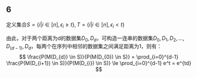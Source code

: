 ## 6
定义集合$S = \{i|i \in [n], \epsilon_i \ge t\}, T=\{i|i \in [n], \epsilon_i < t\}$

由此，对于两个距离为d的数据集$D_{0}, D_{d}$，可构造一连串的数据集$D_{0},D_{1}, D_{2}, ..., D_{(d-1)}, D_{d}$，每两个在序列中相邻的数据集之间满足距离为1，则有：
$$
\frac{P(M(D_{d}) \in S)}{P(M(D_{0}) \in S)} = \prod_{i=0}^{d-1} \frac{P(M(D_{i+1}) \in S)}{P(M(D_{i}) \in S)} \le \prod_{i=0}^{d-1} e^t = e^{td}
$$